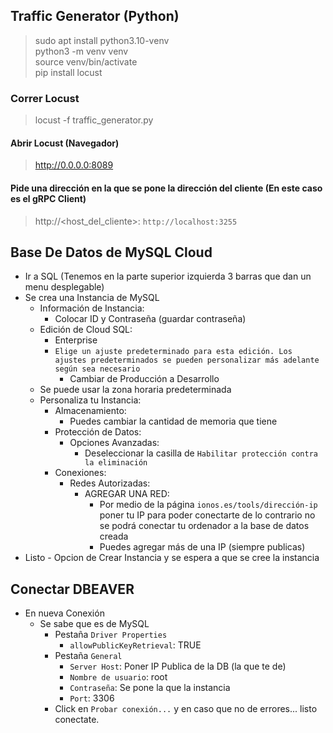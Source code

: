 ## Traffic Generator (Python)

> sudo apt install python3.10-venv <br/>
> python3 -m venv venv <br/>
> source venv/bin/activate <br/>
> pip install locust <br/>

### Correr Locust

> locust -f traffic_generator.py

#### Abrir Locust (Navegador)

> http://0.0.0.0:8089

#### Pide una dirección en la que se pone la dirección del cliente (En este caso es el gRPC Client)

> http://<host_del_cliente>:<puerto> `http://localhost:3255`

## Base De Datos de MySQL Cloud

- Ir a SQL (Tenemos en la parte superior izquierda 3 barras que dan un menu desplegable)
- Se crea una Instancia de MySQL
  - Información de Instancia:
    - Colocar ID y Contraseña (guardar contraseña)
  - Edición de Cloud SQL:
    - Enterprise
    - `Elige un ajuste predeterminado para esta edición. Los ajustes predeterminados se pueden personalizar más adelante según sea necesario`
      - Cambiar de Producción a Desarrollo
  - Se puede usar la zona horaria predeterminada
  - Personaliza tu Instancia:
    - Almacenamiento:
      - Puedes cambiar la cantidad de memoria que tiene
    - Protección de Datos:
      - Opciones Avanzadas:
        - Deseleccionar la casilla de `Habilitar protección contra la eliminación`
    - Conexiones:
      - Redes Autorizadas:
        - AGREGAR UNA RED:
          - Por medio de la página `ionos.es/tools/dirección-ip` poner tu IP para poder conectarte de lo contrario no se podrá conectar tu ordenador a la base de datos creada
          - Puedes agregar más de una IP (siempre publicas)
- Listo - Opcion de Crear Instancia y se espera a que se cree la instancia

## Conectar DBEAVER

- En nueva Conexión
  - Se sabe que es de MySQL
    - Pestaña `Driver Properties`
      - `allowPublicKeyRetrieval`: TRUE
    - Pestaña `General`
      - `Server Host`: Poner IP Publica de la DB (la que te de)
      - `Nombre de usuario`: root
      - `Contraseña`: Se pone la que la instancia
      - `Port`: 3306
    - Click en `Probar conexión...` y en caso que no de errores... listo conectate.

